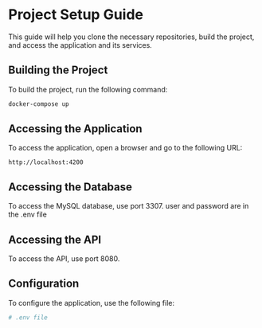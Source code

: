 # Project Setup Guide

This guide will help you clone the necessary repositories, build the project, and access the application and its services.


## Building the Project

To build the project, run the following command:

```bash
docker-compose up

```

## Accessing the Application

To access the application, open a browser and go to the following URL:

`http://localhost:4200`

## Accessing the Database

To access the MySQL database, use port 3307.
user and password are in the .env file

## Accessing the API

To access the API, use port 8080.

## Configuration

To configure the application, use the following file:

```bash
# .env file
```
